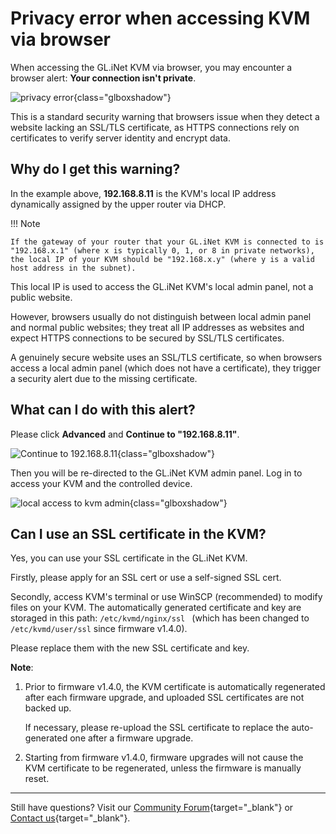 # Privacy error when accessing KVM via browser

When accessing the GL.iNet KVM via browser, you may encounter a browser alert: **Your connection isn't private**.

![privacy error](https://static.gl-inet.com/docs/kvm/faq/privacy_error_from_your_browser/privacy_error_1.png){class="glboxshadow"}

This is a standard security warning that browsers issue when they detect a website lacking an SSL/TLS certificate, as HTTPS connections rely on certificates to verify server identity and encrypt data.

## Why do I get this warning?

In the example above, **192.168.8.11** is the KVM's local IP address dynamically assigned by the upper router via DHCP. 

!!! Note

    If the gateway of your router that your GL.iNet KVM is connected to is "192.168.x.1" (where x is typically 0, 1, or 8 in private networks), the local IP of your KVM should be "192.168.x.y" (where y is a valid host address in the subnet).

This local IP is used to access the GL.iNet KVM's local admin panel, not a public website.

However, browsers usually do not distinguish between local admin panel and normal public websites; they treat all IP addresses as websites and expect HTTPS connections to be secured by SSL/TLS certificates.

A genuinely secure website uses an SSL/TLS certificate, so when browsers access a local admin panel (which does not have a certificate), they trigger a security alert due to the missing certificate.

## What can I do with this alert?

Please click **Advanced** and **Continue to "192.168.8.11"**.

![Continue to 192.168.8.11](https://static.gl-inet.com/docs/kvm/faq/privacy_error_from_your_browser/privacy_error_2.jpg){class="glboxshadow"}

Then you will be re-directed to the GL.iNet KVM admin panel. Log in to access your KVM and the controlled device.

![local access to kvm admin](https://static.gl-inet.com/docs/kvm/faq/privacy_error_from_your_browser/local_access.png){class="glboxshadow"}

## Can I use an SSL certificate in the KVM?

Yes, you can use your SSL certificate in the GL.iNet KVM.

Firstly, please apply for an SSL cert or use a self-signed SSL cert. 

Secondly, access KVM's terminal or use WinSCP (recommended) to modify files on your KVM. The automatically generated certificate and key are storaged in this path: `/etc/kvmd/nginx/ssl ` (which has been changed to `/etc/kvmd/user/ssl` since firmware v1.4.0). 

Please replace them with the new SSL certificate and key.

**Note**: 

1. Prior to firmware v1.4.0, the KVM certificate is automatically regenerated after each firmware upgrade, and uploaded SSL certificates are not backed up.

    If necessary, please re-upload the SSL certificate to replace the auto-generated one after a firmware upgrade.

2. Starting from firmware v1.4.0, firmware upgrades will not cause the KVM certificate to be regenerated, unless the firmware is manually reset.

---

Still have questions? Visit our [Community Forum](https://forum.gl-inet.com){target="_blank"} or [Contact us](https://www.gl-inet.com/contacts/){target="_blank"}.